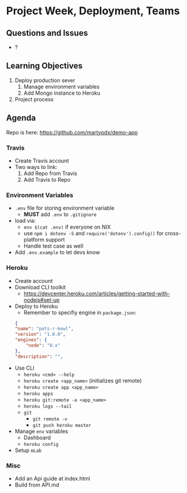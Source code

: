 Project Week, Deployment, Teams
===

## Questions and Issues

* ?

## Learning Objectives

1. Deploy production sever
    1. Manage environment variables
    1. Add Mongo instance to Heroku
1. Project process

## Agenda

Repo is here: https://github.com/martypdx/demo-app

### Travis

* Create Travis account
* Two ways to link:
	1. Add Repo from Travis
	1. Add Travis to Repo

### Environment Variables

* `.env` file for storing environment variable
	* **MUST** add `.env` to `.gitignore`
* load via:
	* `env $(cat .env)` if everyone on NIX
	* use `npm i dotenv -S` and `require('dotenv').config()` for 
	cross-platform support
	* Handle test case as well
* Add `.env.example` to let devs know

### Heroku

* Create account
* Download CLI toolkit
	* https://devcenter.heroku.com/articles/getting-started-with-nodejs#set-up
* Deploy to Heroku
	* Remember to specifiy engine in `package.json`:
	```json
	{
	"name": "pets-r-kewl",
	"version": "1.0.0",
	"engines": {
		"node": "8.x"
	},
	"description": "",
	```
* Use CLI
	* `heroku <cmd> --help`
	* `heroku create <app_name>` (initializes git remote)
	* `heroku create app <app_name>`
	* `heroku apps`
	* `heroku git:remote -a <app_name>`
	* `heroku logs --tail`
	* `git`
		* `git remote -v`
		* `git push heroku master`
* Manage `env` variables
	* Dashboard
	* `heroku config`
* Setup `mLab`

### Misc

* Add an Api guide at index.html
* Build from API.md